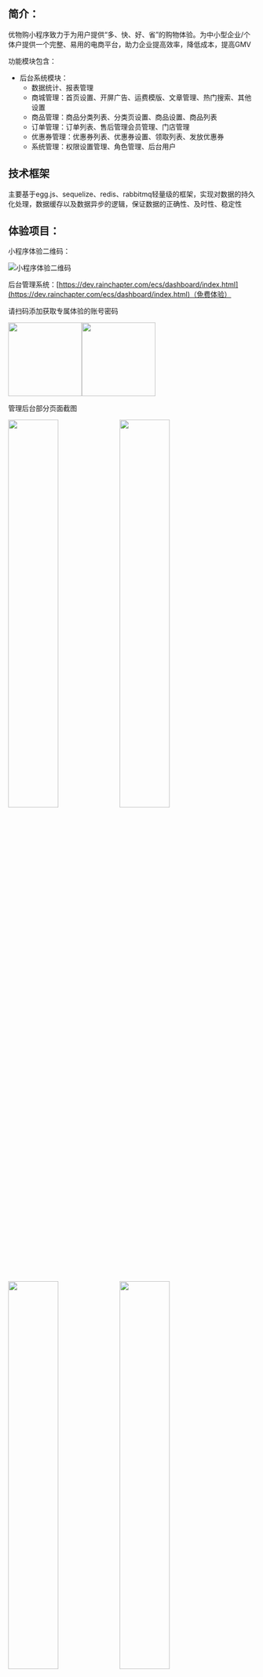 ## 简介：
优物购小程序致力于为用户提供“多、快、好、省”的购物体验。为中小型企业/个体户提供一个完整、易用的电商平台，助力企业提高效率，降低成本，提高GMV

功能模块包含：
* 后台系统模块：
    - 数据统计、报表管理
    - 商城管理：首页设置、开屏广告、运费模版、文章管理、热门搜索、其他设置
    - 商品管理：商品分类列表、分类页设置、商品设置、商品列表
    - 订单管理：订单列表、售后管理会员管理、门店管理
    - 优惠券管理：优惠券列表、优惠券设置、领取列表、发放优惠券
    - 系统管理：权限设置管理、角色管理、后台用户

## 技术框架
主要基于egg.js、sequelize、redis、rabbitmq轻量级的框架，实现对数据的持久化处理，数据缓存以及数据异步的逻辑，保证数据的正确性、及时性、稳定性

## 体验项目：
小程序体验二维码：

![小程序体验二维码](https://dev.rainchapter.com/md/ecs/gh_90862b8404be_258.jpeg)

后台管理系统：[https://dev.rainchapter.com/ecs/dashboard/index.html](https://dev.rainchapter.com/ecs/dashboard/index.html)（免费体验）

请扫码添加获取专属体验的账号密码

<div class="half"><img src="https://dev.rainchapter.com/md/ecs/image1.jpeg" width="150"><img src="https://dev.rainchapter.com/md/ecs/image.jpeg" width="150"></div>


管理后台部分页面截图

<div class="half">
   <img src="https://dev.rainchapter.com/md/ecs/WechatIMG904.png" width="45%"><img src="https://dev.rainchapter.com/md/ecs/WechatIMG905.png" width="45%">
</div>
<div class="half">
    <img src="https://dev.rainchapter.com/md/ecs/WechatIMG906.png" width="45%"><img src="https://dev.rainchapter.com/md/ecs/WechatIMG907.png" width="45%">
</div>
<div class="half">
    <img src="https://dev.rainchapter.com/md/ecs/WechatIMG908.png" width="45%">
</div>



小程序部分页面截图

<div class="half">
    <img src="https://dev.rainchapter.com/md/ecs/IMG_1DC623A87F90-1.jpeg" width="25%"><img src="https://dev.rainchapter.com/md/ecs/IMG_12E61D9B9155-1.jpeg" width="25%"><img src="https://dev.rainchapter.com/md/ecs/IMG_201642A4B498-1.jpeg" width="25%"><img src="https://dev.rainchapter.com/md/ecs/IMG_99ED65A3B8E6-1.jpeg" width="25%">
</div>
<div class="half">
    <img src="https://dev.rainchapter.com/md/ecs/IMG_010844C5E214-1.jpeg" width="25%"><img src="https://dev.rainchapter.com/md/ecs/IMG_18CFFCC1574D-1.jpeg" width="25%"><img src="https://dev.rainchapter.com/md/ecs/IMG_4F0B39D1E011-1.jpeg" width="25%">
</div>
<div class="half">
    <img src="https://dev.rainchapter.com/md/ecs/IMG_CAB9791E1A25-1.jpeg" width="25%">
</div>



